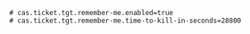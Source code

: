 
```properties
# cas.ticket.tgt.remember-me.enabled=true
# cas.ticket.tgt.remember-me.time-to-kill-in-seconds=28800
```
